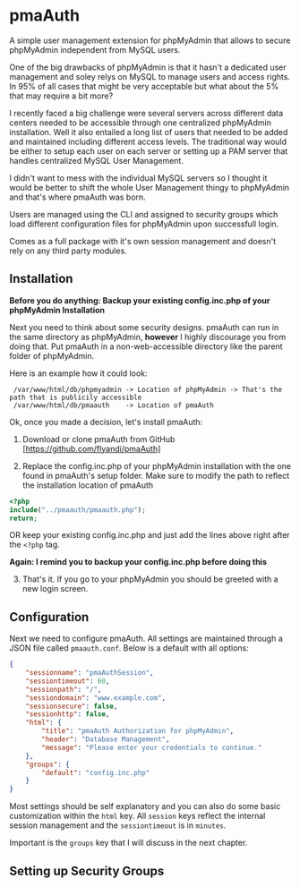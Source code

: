 pmaAuth
=======

A simple user management extension for phpMyAdmin that allows to secure phpMyAdmin independent from MySQL users.

One of the big drawbacks of phpMyAdmin is that it hasn't a dedicated user management and soley relys on MySQL to manage users and access rights. In 95% of all cases that might be very acceptable but what about the 5% that may require a bit more?

I recently faced a big challenge were several servers across different data centers needed to be accessible through one centralized phpMyAdmin installation. Well it also entailed a long list of users that needed to be added and maintained including different access levels. The traditional way would be either to setup each user on each server or setting up a PAM server that handles centralized MySQL User Management.

I didn't want to mess with the individual MySQL servers so I thought it would be better to shift the whole User Management thingy to phpMyAdmin and that's where pmaAuth was born.

Users are managed using the CLI and assigned to security groups which load different configuration files for phpMyAdmin upon successfull login.

Comes as a full package with it's own session management and doesn't rely on any third party modules.


## Installation

**Before you do anything: Backup your existing config.inc.php of your phpMyAdmin Installation**

Next you need to think about some security designs. pmaAuth can run in the same directory as phpMyAdmin, **however** I highly discourage you from doing that. Put pmaAuth in a non-web-accessible directory like the parent folder of phpMyAdmin. 

Here is an example how it could look:

```
 /var/www/html/db/phpmyadmin -> Location of phpMyAdmin -> That's the path that is publicily accessible
 /var/www/html/db/pmaauth    -> Location of pmaAuth    
```

Ok, once you made a decision, let's install pmaAuth:

1) Download or clone pmaAuth from GitHub [https://github.com/flyandi/pmaAuth]

2) Replace the config.inc.php of your phpMyAdmin installation with the one found in pmaAuth's setup folder. Make sure to modify the path to reflect the installation location of pmaAuth

```php
<?php
include("../pmaauth/pmaauth.php");
return;
```
OR keep your existing config.inc.php and just add the lines above right after the `<?php` tag.

**Again: I remind you to backup your config.inc.php before doing this**

3) That's it. If you go to your phpMyAdmin you should be greeted with a new login screen.


## Configuration

Next we need to configure pmaAuth. All settings are maintained through a JSON file called `pmaauth.conf`. Below is a default with all options: 

```json
{
	"sessionname": "pmaAuthSession",
	"sessiontimeout": 60,
	"sessionpath": "/",
	"sessiondomain": "www.example.com",
	"sessionsecure": false,
	"sessionhttp": false,
	"html": {
		"title": "pmaAuth Authorization for phpMyAdmin",
		"header": "Database Management",
		"message": "Please enter your credentials to continue."
	},
	"groups": {
		"default": "config.inc.php"
	}
}
```

Most settings should be self explanatory and you can also do some basic customization within the `html` key. All `session` keys reflect the internal session management and the `sessiontimeout` is in `minutes`. 

Important is the `groups` key that I will discuss in the next chapter.


## Setting up Security Groups



